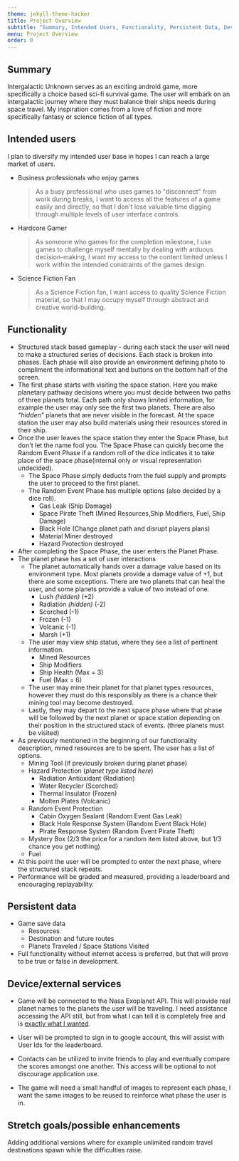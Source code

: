 ```yaml
---
theme: jekyll-theme-hacker
title: Project Overview
subtitle: "Summary, Intended Users, Functionality, Persistent Data, Device/External Services, Possible Enhancements"
menu: Project Overview
order: 0
---
```



## Summary

Intergalactic Unknown serves as an exciting android game, more specifically a choice based sci-fi survival game. The user will embark on an intergalactic journey where they must balance their ships needs during space travel. My inspiration comes from a love of fiction and more specifically fantasy or science fiction of all types. 

## Intended users

I plan to diversify my intended user base in hopes I can reach a large market of users.

* Business professionals who enjoy games
    > As a busy professional who uses games to "disconnect" from work during breaks, I want to access all the features of a game easily and directly, so that I don't lose valuable time digging through multiple levels of user interface controls.
* Hardcore Gamer
    > As someone who games for the completion milestone, I use games to challenge myself mentally by dealing with arduous decision-making, I want my access to the content limited unless I work within the intended constraints of the games design.
* Science Fiction Fan
    > As a Science Fiction fan, I want access to quality Science Fiction material, so that I may occupy myself through abstract and creative world-building.


## Functionality
+ Structured stack based gameplay - during each stack the user will need to make a structured series of decisions. Each stack is broken into phases. Each phase will also provide an environment defining photo to compliment the informational text and buttons on the bottom half of the screen. 
+ The first phase starts with visiting the space station. Here you make planetary pathway decisions where you must decide between two paths of three planets total. Each path only shows limited information, for example the user may only see the first two planets. There are also *"hidden"* planets that are never visible in the forecast. At the space station the user may also build materials using their resources stored in their ship.
+ Once the user leaves the space station they enter the Space Phase, but don't let the name fool you. The Space Phase can quickly become the Random Event Phase if a random roll of the dice indicates it to take place of the space phase(internal only or visual representation undecided).
  + The Space Phase simply deducts from the fuel supply and prompts the user to proceed to the first planet.
  + The Random Event Phase has multiple options (also decided by a dice roll). 
    + Gas Leak (Ship Damage)
    + Space Pirate Theft (Mined Resources,Ship Modifiers, Fuel, Ship Damage)
    + Black Hole (Change planet path and disrupt players plans)
    + Material Miner destroyed
    + Hazard Protection destroyed
+ After completing the Space Phase, the user enters the Planet Phase.
+ The planet phase has a set of user interactions
  + The planet automatically hands over a damage value based on its environment type. Most planets provide a damage value of +1, but there are some exceptions. There are two planets that can heal the user, and some planets provide a value of two instead of one.
    + Lush *(hidden)* (+2)
    + Radiation *(hidden)* (-2)
    + Scorched (-1)
    + Frozen (-1)
    + Volcanic (-1)
    + Marsh (+1)
  + The user may view ship status, where they see a list of pertinent information. 
    + Mined Resources
    + Ship Modifiers
    + Ship Health (Max = 3)
    + Fuel (Max = 6)
  + The user may mine their planet for that planet types resources, however they must do this responsibly as there is a chance their mining tool may become destroyed.
  + Lastly, they may depart to the next space phase where that phase will be followed by the next planet or space station depending on their position in the structured stack of events. (three planets must be visited) 
+ As previously mentioned in the beginning of our functionality description, mined resources are to be spent. The user has a list of options.
  + Mining Tool (if previously broken during planet phase)
  + Hazard Protection (*planet type listed here*)
    + Radiation Antioxidant (Radiation)
    + Water Recycler (Scorched)
    + Thermal Insulator (Frozen)
    + Molten Plates (Volcanic)
  + Random Event Protection
    + Cabin Oxygen Sealant (Random Event Gas Leak)
    + Black Hole Response System (Random Event Black Hole)
    + Pirate Response System (Random Event Pirate Theft)
  + Mystery Box (2/3 the price for a random item listed above, but 1/3 chance you get nothing)
  + Fuel
+ At this point the user will be prompted to enter the next phase, where the structured stack repeats. 
+ Performance will be graded and measured, providing a leaderboard and encouraging replayability. 

## Persistent data

+ Game save data
    * Resources
    * Destination and future routes
    * Planets Traveled / Space Stations Visited
+ Full functionality without internet access is preferred, but that will prove to be true or false in development.
    
## Device/external services

+ Game will be connected to the Nasa Exoplanet API. This will provide real planet names to the planets the user will be traveling. I need assistance accessing the API still, but from what I can tell it is completely free and is [exactly what I wanted](https://exoplanetarchive.ipac.caltech.edu/docs/program_interfaces.html).

+ User will be prompted to sign in to google account, this will assist with User Ids for the leaderboard. 

+ Contacts can be utilized to invite friends to play and eventually compare the scores amongst one another. This access will be optional to not discourage application use. 

+ The game will need a small handful of images to represent each phase, I want the same images to be reused to reinforce what phase the user is in. 

## Stretch goals/possible enhancements 

Adding additional versions where for example unlimited random travel destinations spawn while the difficulties raise.  
